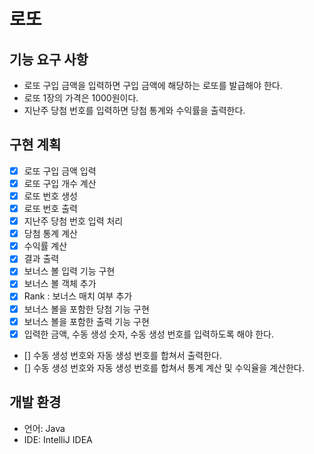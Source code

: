 # 로또
## 기능 요구 사항
- 로또 구입 금액을 입력하면 구입 금액에 해당하는 로또를 발급해야 한다.
- 로또 1장의 가격은 1000원이다.
- 지난주 당첨 번호를 입력하면 당첨 통계와 수익률을 출력한다.

## 구현 계획
- [x] 로또 구입 금액 입력
- [x] 로또 구입 개수 계산
- [x] 로또 번호 생성 
- [x] 로또 번호 출력 
- [x] 지난주 당첨 번호 입력 처리 
- [x] 당첨 통계 계산 
- [x] 수익률 계산
- [x] 결과 출력 
- [x] 보너스 볼 입력 기능 구현
- [x] 보너스 볼 객체 추가
- [x] Rank : 보너스 매치 여부 추가
- [x] 보너스 볼을 포함한 당첨 기능 구현
- [x] 보너스 볼을 포함한 출력 기능 구현
- [x] 입력한 금액, 수동 생성 숫자, 수동 생성 번호를 입력하도록 해야 한다.
- [] 수동 생성 번호와 자동 생성 번호를 합쳐서 출력한다.
- [] 수동 생성 번호와 자동 생성 번호를 합쳐서 통계 계산 및 수익율을 계산한다.

## 개발 환경

- 언어: Java
- IDE: IntelliJ IDEA 






